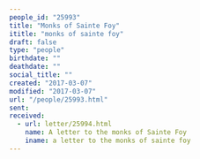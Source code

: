 ```yaml
---
people_id: "25993"
title: "Monks of Sainte Foy"
ititle: "monks of sainte foy"
draft: false
type: "people"
birthdate: ""
deathdate: ""
social_title: ""
created: "2017-03-07"
modified: "2017-03-07"
url: "/people/25993.html"
sent:
received:
  - url: letter/25994.html
    name: A letter to the monks of Sainte Foy
    iname: a letter to the monks of sainte foy
---
```


